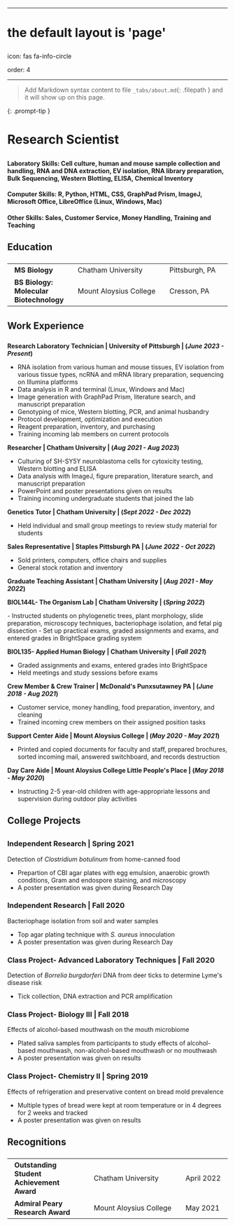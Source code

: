 
---
 

# the default layout is 'page'
 

icon: fas fa-info-circle
 

order: 4
 

---
 

 

> Add Markdown syntax content to file `_tabs/about.md`{: .filepath } and it will show up on this page.
 

{: .prompt-tip }

<style>
  td{
    border:none;
  }
  h1,h2{
    border-bottom:1px solid white;
    padding-bottom:.3em;
  }
</style>

# Research Scientist


#### **Laboratory Skills:** Cell culture, human and mouse sample collection and handling, RNA and DNA extraction, EV isolation, RNA library preparation, Bulk Sequencing, Western Blotting, ELISA, Chemical Inventory

#### **Computer Skills:** R, Python, HTML, CSS, GraphPad Prism, ImageJ, Microsoft Office, LibreOffice (Linux, Windows, Mac)

#### **Other Skills:** Sales, Customer Service, Money Handling, Training and Teaching


## Education
<table style="margin: 0 auto; border-collapse: collapse; margin-bottom: 2em; width:100%;">
  <tr>
    <td style="padding: 4px 16px;"><strong>MS Biology</strong></td>
    <td style="padding: 4px 16px;white-space:nowrap;">Chatham University</td>
    <td style="padding: 4px 16px;white-space:nowrap;">Pittsburgh, PA</td>
    <td style="padding: 4px 16px; white-space:nowrap;">Aug 2023</td>
  </tr>
  <tr>
    <td style="padding: 4px 16px;"> <strong>BS Biology: Molecular Biotechnology</strong></td>
    <td style="padding: 4px 16px;white-space:nowrap;">Mount Aloysius College</td>
    <td style="padding: 4px 16px;white-space:nowrap;">Cresson, PA</td>
    <td style="padding: 4px 16px; white-space: nowrap;">June 2021</td>
  </tr>
</table>

## Work Experience
**Research Laboratory Technician      | University of Pittsburgh                           |  (_June 2023 - Present_)**
- RNA isolation from various human and mouse tissues, EV isolation from various tissue types, ncRNA and mRNA library preparation, sequencing on Illumina platforms
- Data analysis in R and terminal (Linux, Windows and Mac)
- Image generation with GraphPad Prism, literature search, and manuscript preparation
- Genotyping of mice, Western blotting, PCR, and animal husbandry
- Protocol development, optimization and execution
- Reagent preparation, inventory, and purchasing
- Training incoming lab members on current protocols

**Researcher                  |          Chatham University        |         (_Aug 2021 - Aug 2023_)**
- Culturing of SH-SY5Y neuroblastoma cells for cytoxicity testing, Western blotting and ELISA
- Data analysis with ImageJ, figure preparation, literature search, and manuscript preparation
- PowerPoint and poster presentations given on results
- Training incoming undergraduate students that joined the lab

**Genetics Tutor               |        Chatham University             |     (_Sept 2022 - Dec 2022_)**
- Held individual and small group meetings to review study material for students

**Sales Representative          |      Staples Pittsburgh PA         |       (_June 2022 - Oct 2022_)**
- Sold printers, computers, office chairs and supplies
- General stock rotation and inventory


<p><strong> Graduate Teaching Assistant      |       Chatham University     |      (<i>Aug 2021 - May 2022</i>) </strong></p>


<p><strong> BIOL144L- The Organism Lab |    Chatham University   |    (<i>Spring 2022</i>)  </strong></p>
- Instructed students on phylogenetic trees, plant morphology, slide preparation, microscopy techniques, bacteriophage isolation, and fetal pig dissection
- Set up practical exams, graded assignments and exams, and entered grades in BrightSpace grading system

**BIOL135- Applied Human Biology |   Chatham University    | (_Fall 2021_)**
- Graded assignments and exams, entered grades into BrightSpace
- Held meetings and study sessions before exams

**Crew Member & Crew Trainer    |   McDonald's Punxsutawney PA         |      (_June 2018 - Aug 2021_)**
- Customer service, money handling, food preparation, inventory, and cleaning
- Trained incoming crew members on their assigned position tasks

**Support Center Aide        |        Mount Aloysius College           |      (_May 2020 - May 2021_)**
- Printed and copied documents for faculty and staff, prepared brochures, sorted incoming mail, answered switchboard, and records destruction

**Day Care Aide      |   Mount Aloysius College Little People's Place     |   (_May 2018 - May 2020_)**
- Instructing 2-5 year-old children with age-appropriate lessons and supervision during outdoor play activities


## College Projects
### Independent Research                         |           Spring 2021
Detection of <i>Clostridium botulinum</i> from home-canned food
- Prepartion of CBI agar plates with egg emulsion, anaerobic growth conditions, Gram and endospore staining, and microscopy
- A poster presentation was given during Research Day 

### Independent Research                       |              Fall 2020
Bacteriophage isolation from soil and water samples
- Top agar plating technique with <i>S. aureus</i>  innoculation
- A poster presentation was given during Research Day

### Class Project- Advanced Laboratory Techniques       |     Fall 2020
Detection of <i>Borrelia burgdorferi</i> DNA from deer ticks to determine Lyme's disease risk
- Tick collection, DNA extraction and PCR amplification

### Class Project- Biology III                       |        Fall 2018
Effects of alcohol-based mouthwash on the mouth microbiome
- Plated saliva samples from participants to study effects of alcohol-based mouthwash, non-alcohol-based mouthwash or no mouthwash
- A poster presentation was given on results

### Class Project- Chemistry II              |               Spring 2019
Effects of refrigeration and preservative content on bread mold prevalence
- Multiple types of bread were kept at room temperature or in 4 degrees for 2 weeks and tracked
- A poster presentation was given on results

## Recognitions

<table style="margin: 0 auto; border-collapse: collapse; margin-bottom: 2em; width:100%;">
  <tr>
    <td style="padding: 4px 16px;"> <strong>Outstanding Student Achievement Award</strong></td>
    <td style="padding: 4px 16px;white-space:nowrap;">Chatham University</td>
    <td style="padding: 4px 16px; white-space: nowrap;">April 2022</td>
  </tr>
  <tr>
    <td style="padding: 4px 16px;"> <strong>Admiral Peary Research Award</strong></td>
    <td style="padding: 4px 16px;white-space:nowrap;">Mount Aloysius College</td>
    <td style="padding: 4px 16px; white-space: nowrap;">May 2021</td>
  </tr>
</table>
